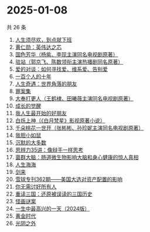 # 2025-01-08

共 26 条

<!-- BEGIN WEREAD -->
<!-- 最后更新时间 2025-01-08 06:07:36 +0800 -->
1. [人生须尽欢，到点就下班](https://weread.qq.com/web/bookDetail/c4932f60813ab98a1g013509)
1. [黄仁勋：英伟达之芯](https://weread.qq.com/web/bookDetail/47a32050813ab98e3g013257)
1. [国色芳华（杨紫、李现主演同名电视剧原著）](https://weread.qq.com/web/bookDetail/2fb324b0574cea2fb70d249)
1. [驻站（郭京飞、陈数领衔主演热播剧同名原著）](https://weread.qq.com/web/bookDetail/ea732e20813ab6e17g01317e)
1. [爱的对谈：如何寻找爱、维系爱、告别爱](https://weread.qq.com/web/bookDetail/c5732ad0813ab87c8g0149fe)
1. [一百个人的十年](https://weread.qq.com/web/bookDetail/4bd32c90813ab98f8g015aee)
1. [人生奇遇：世界角落的朋友](https://weread.qq.com/web/bookDetail/5a032ac0813ab983cg017b69)
1. [罪案集](https://weread.qq.com/web/bookDetail/dcb32680813ab96dag017b01)
1. [大奉打更人（王鹤棣、田曦薇主演同名电视剧原著）](https://weread.qq.com/web/bookDetail/72432c2071c4a37d72460a5)
1. [成长的觉醒](https://weread.qq.com/web/bookDetail/6d032cf0813ab961dg014d0c)
1. [我人生最开始的好朋友](https://weread.qq.com/web/bookDetail/d5432980813ab96fbg0196e0)
1. [白烁上神（《白月梵星》影视原著小说）](https://weread.qq.com/web/bookDetail/e3a321a0813ab97bbg017478)
1. [千朵桃花一世开（张彬彬、孙珍妮主演同名电视剧原著）](https://weread.qq.com/web/bookDetail/02032650813ab6be2g0179d9)
1. [我胆小如鼠](https://weread.qq.com/web/bookDetail/276323e0813ab90a5g0144d7)
1. [沉默的大多数](https://weread.qq.com/web/bookDetail/7ec327605dedb97ec29ed8f)
1. [思辨力35讲：像辩手一样思考](https://weread.qq.com/web/bookDetail/cf132e10813ab92e9g018088)
1. [菌群大脑：肠道微生物影响大脑和身心健康的惊人真相](https://weread.qq.com/web/bookDetail/08b32d50717c266708b2b77)
1. [人生海海](https://weread.qq.com/web/bookDetail/63932e60717f7af46396445)
1. [剑来](https://weread.qq.com/web/bookDetail/8e5326b07153adcf8e53d42)
1. [雪球专刊362期——美国大选对资产配置的影响](https://weread.qq.com/web/bookDetail/18732520813ab9778g0184b1)
1. [你无需讨好所有人](https://weread.qq.com/web/bookDetail/86232b60813ab983cg01186b)
1. [重读三国：还原被误读的三国历史](https://weread.qq.com/web/bookDetail/b0232a30813ab986ag011255)
1. [怪画谜案](https://weread.qq.com/web/bookDetail/45632580813ab90d8g018fd7)
1. [一生中最高兴的一天（2024版）](https://weread.qq.com/web/bookDetail/3fc328c0813ab899ag016d7c)
1. [黄金时代](https://weread.qq.com/web/bookDetail/2bd329b05dedbc2bd49b02c)
1. [光阴之外](https://weread.qq.com/web/bookDetail/72e325c0727d77d472e6ff7)
<!-- END WEREAD -->
